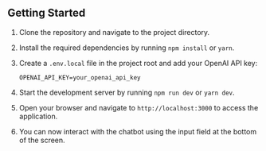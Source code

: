 ## Getting Started

1.  Clone the repository and navigate to the project directory.
    
2.  Install the required dependencies by running `npm install` or `yarn`.
    
3.  Create a `.env.local` file in the project root and add your OpenAI API key:
    ```
    OPENAI_API_KEY=your_openai_api_key
    ```
4.  Start the development server by running `npm run dev` or `yarn dev`.
    
5.  Open your browser and navigate to `http://localhost:3000` to access the application.
    
6.  You can now interact with the chatbot using the input field at the bottom of the screen.
    
